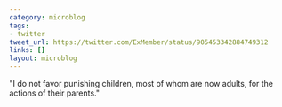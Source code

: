```yaml
---
category: microblog
tags:
- twitter
tweet_url: https://twitter.com/ExMember/status/905453342884749312
links: []
layout: microblog
---
```

"I do not favor punishing children, most of whom are now adults, for the actions of their parents."
